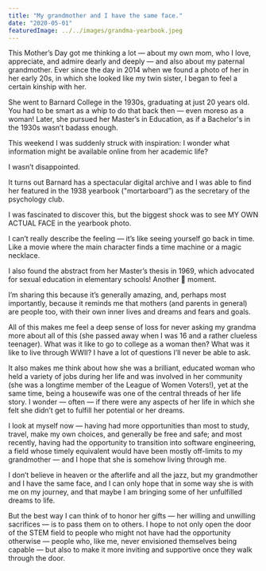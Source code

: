 ```yaml
---
title: "My grandmother and I have the same face."
date: "2020-05-01"
featuredImage: ../../images/grandma-yearbook.jpeg
---
```


This Mother’s Day got me thinking a lot — about my own mom, who I love, appreciate, and admire dearly and deeply — and also about my paternal grandmother. Ever since the day in 2014 when we found a photo of her in her early 20s, in which she looked like my twin sister, I began to feel a certain kinship with her.

She went to Barnard College in the 1930s, graduating at just 20 years old. You had to be smart as a whip to do that back then — even moreso as a woman! Later, she pursued her Master’s in Education, as if a Bachelor's in the 1930s wasn’t badass enough.

This weekend I was suddenly struck with inspiration: I wonder what information might be available online from her academic life?

I wasn’t disappointed.

It turns out Barnard has a spectacular digital archive and I was able to find her featured in the 1938 yearbook ("mortarboard”) as the secretary of the psychology club.

I was fascinated to discover this, but the biggest shock was to see MY OWN ACTUAL FACE in the yearbook photo.

I can’t really describe the feeling — it’s like seeing yourself go back in time. Like a movie where the main character finds a time machine or a magic necklace.

I also found the abstract from her Master’s thesis in 1969, which advocated for sexual education in elementary schools! Another 🤯 moment.

I’m sharing this because it’s generally amazing, and, perhaps most importantly, because it reminds me that mothers (and parents in general) are people too, with their own inner lives and dreams and fears and goals.

All of this makes me feel a deep sense of loss for never asking my grandma more about all of this (she passed away when I was 16 and a rather clueless teenager). What was it like to go to college as a woman then? What was it like to live through WWII? I have a lot of questions I’ll never be able to ask.

It also makes me think about how she was a brilliant, educated woman who held a variety of jobs during her life and was involved in her community (she was a longtime member of the League of Women Voters!), yet at the same time, being a housewife was one of the central threads of her life story. I wonder — often — if there were any aspects of her life in which she felt she didn’t get to fulfill her potential or her dreams.

I look at myself now — having had more opportunities than most to study, travel, make my own choices, and generally be free and safe; and most recently, having had the opportunity to transition into software engineering, a field whose timely equivalent would have been mostly off-limits to my grandmother — and I hope that she is somehow living through me.

I don’t believe in heaven or the afterlife and all the jazz, but my grandmother and I have the same face, and I can only hope that in some way she is with me on my journey, and that maybe I am bringing some of her unfulfilled dreams to life.

But the best way I can think of to honor her gifts — her willing and unwilling sacrifices — is to pass them on to others. I hope to not only open the door of the STEM field to people who might not have had the opportunity otherwise — people who, like me, never envisioned themselves being capable — but also to make it more inviting and supportive once they walk through the door.
